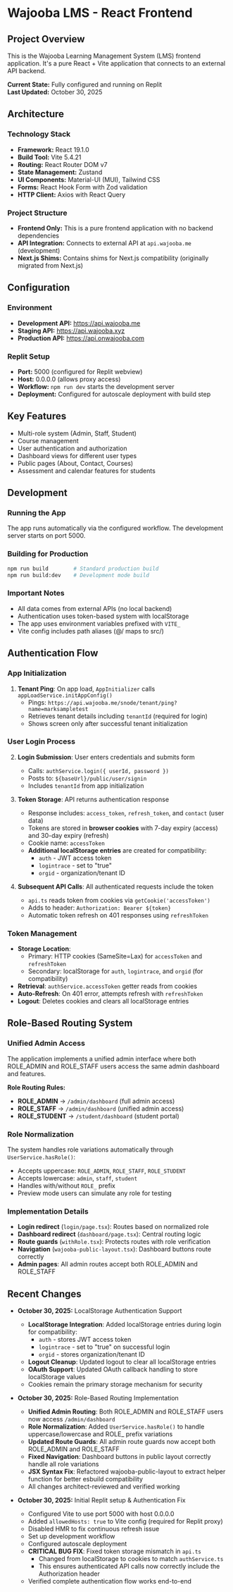 # Wajooba LMS - React Frontend

## Project Overview
This is the Wajooba Learning Management System (LMS) frontend application. It's a pure React + Vite application that connects to an external API backend.

**Current State:** Fully configured and running on Replit  
**Last Updated:** October 30, 2025

## Architecture

### Technology Stack
- **Framework:** React 19.1.0
- **Build Tool:** Vite 5.4.21
- **Routing:** React Router DOM v7
- **State Management:** Zustand
- **UI Components:** Material-UI (MUI), Tailwind CSS
- **Forms:** React Hook Form with Zod validation
- **HTTP Client:** Axios with React Query

### Project Structure
- **Frontend Only:** This is a pure frontend application with no backend dependencies
- **API Integration:** Connects to external API at `api.wajooba.me` (development)
- **Next.js Shims:** Contains shims for Next.js compatibility (originally migrated from Next.js)

## Configuration

### Environment
- **Development API:** https://api.wajooba.me
- **Staging API:** https://api.wajooba.xyz
- **Production API:** https://api.onwajooba.com

### Replit Setup
- **Port:** 5000 (configured for Replit webview)
- **Host:** 0.0.0.0 (allows proxy access)
- **Workflow:** `npm run dev` starts the development server
- **Deployment:** Configured for autoscale deployment with build step

## Key Features
- Multi-role system (Admin, Staff, Student)
- Course management
- User authentication and authorization
- Dashboard views for different user types
- Public pages (About, Contact, Courses)
- Assessment and calendar features for students

## Development

### Running the App
The app runs automatically via the configured workflow. The development server starts on port 5000.

### Building for Production
```bash
npm run build        # Standard production build
npm run build:dev    # Development mode build
```

### Important Notes
- All data comes from external APIs (no local backend)
- Authentication uses token-based system with localStorage
- The app uses environment variables prefixed with `VITE_`
- Vite config includes path aliases (@/ maps to src/)

## Authentication Flow

### App Initialization
1. **Tenant Ping**: On app load, `AppInitializer` calls `appLoadService.initAppConfig()`
   - Pings: `https://api.wajooba.me/snode/tenant/ping?name=marksampletest`
   - Retrieves tenant details including `tenantId` (required for login)
   - Shows screen only after successful tenant initialization

### User Login Process
2. **Login Submission**: User enters credentials and submits form
   - Calls: `authService.login({ userId, password })`
   - Posts to: `${baseUrl}/public/user/signin`
   - Includes `tenantId` from app initialization

3. **Token Storage**: API returns authentication response
   - Response includes: `access_token`, `refresh_token`, and `contact` (user data)
   - Tokens are stored in **browser cookies** with 7-day expiry (access) and 30-day expiry (refresh)
   - Cookie name: `accessToken`
   - **Additional localStorage entries** are created for compatibility:
     - `auth` - JWT access token
     - `logintrace` - set to "true"
     - `orgid` - organization/tenant ID

4. **Subsequent API Calls**: All authenticated requests include the token
   - `api.ts` reads token from cookies via `getCookie('accessToken')`
   - Adds to header: `Authorization: Bearer ${token}`
   - Automatic token refresh on 401 responses using `refreshToken`

### Token Management
- **Storage Location**: 
  - Primary: HTTP cookies (SameSite=Lax) for `accessToken` and `refreshToken`
  - Secondary: localStorage for `auth`, `logintrace`, and `orgid` (for compatibility)
- **Retrieval**: `authService.accessToken` getter reads from cookies
- **Auto-Refresh**: On 401 error, attempts refresh with `refreshToken`
- **Logout**: Deletes cookies and clears all localStorage entries

## Role-Based Routing System

### Unified Admin Access
The application implements a unified admin interface where both ROLE_ADMIN and ROLE_STAFF users access the same admin dashboard and features.

**Role Routing Rules:**
- **ROLE_ADMIN** → `/admin/dashboard` (full admin access)
- **ROLE_STAFF** → `/admin/dashboard` (unified admin access)
- **ROLE_STUDENT** → `/student/dashboard` (student portal)

### Role Normalization
The system handles role variations automatically through `UserService.hasRole()`:
- Accepts uppercase: `ROLE_ADMIN`, `ROLE_STAFF`, `ROLE_STUDENT`
- Accepts lowercase: `admin`, `staff`, `student`
- Handles with/without `ROLE_` prefix
- Preview mode users can simulate any role for testing

### Implementation Details
- **Login redirect** (`login/page.tsx`): Routes based on normalized role
- **Dashboard redirect** (`dashboard/page.tsx`): Central routing logic
- **Route guards** (`withRole.tsx`): Protects routes with role verification
- **Navigation** (`wajooba-public-layout.tsx`): Dashboard buttons route correctly
- **Admin pages**: All admin routes accept both ROLE_ADMIN and ROLE_STAFF

## Recent Changes
- **October 30, 2025:** LocalStorage Authentication Support
  - **LocalStorage Integration**: Added localStorage entries during login for compatibility:
    - `auth` - stores JWT access token
    - `logintrace` - set to "true" on successful login
    - `orgid` - stores organization/tenant ID
  - **Logout Cleanup**: Updated logout to clear all localStorage entries
  - **OAuth Support**: Updated OAuth callback handling to store localStorage values
  - Cookies remain the primary storage mechanism for security

- **October 30, 2025:** Role-Based Routing Implementation
  - **Unified Admin Routing**: Both ROLE_ADMIN and ROLE_STAFF users now access `/admin/dashboard`
  - **Role Normalization**: Added `UserService.hasRole()` to handle uppercase/lowercase and ROLE_ prefix variations
  - **Updated Route Guards**: All admin route guards now accept both ROLE_ADMIN and ROLE_STAFF
  - **Fixed Navigation**: Dashboard buttons in public layout correctly handle all role variations
  - **JSX Syntax Fix**: Refactored wajooba-public-layout to extract helper function for better esbuild compatibility
  - All changes architect-reviewed and verified working

- **October 30, 2025:** Initial Replit setup & Authentication Fix
  - Configured Vite to use port 5000 with host 0.0.0.0
  - Added `allowedHosts: true` to Vite config (required for Replit proxy)
  - Disabled HMR to fix continuous refresh issue
  - Set up development workflow
  - Configured autoscale deployment
  - **CRITICAL BUG FIX**: Fixed token storage mismatch in `api.ts`
    - Changed from localStorage to cookies to match `authService.ts`
    - This ensures authenticated API calls now correctly include the Authorization header
  - Verified complete authentication flow works end-to-end
